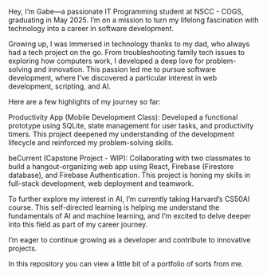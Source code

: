 Hey, I’m Gabe—a passionate IT Programming student at NSCC - COGS, graduating in May 2025. I’m on a mission to turn my lifelong fascination with technology into a career in software development.

Growing up, I was immersed in technology thanks to my dad, who always had a tech project on the go. From troubleshooting family tech issues to exploring how computers work, I developed a deep love for problem-solving and innovation. This passion led me to pursue software development, where I’ve discovered a particular interest in web development, scripting, and AI.

Here are a few highlights of my journey so far:

Productivity App (Mobile Development Class): Developed a functional prototype using SQLite, state management for user tasks, and productivity timers. This project deepened my understanding of the development lifecycle and reinforced my problem-solving skills.

beCurrent (Capstone Project - WIP): Collaborating with two classmates to build a hangout-organizing web app using React, Firebase (Firestore database), and Firebase Authentication. This project is honing my skills in full-stack development, web deployment and teamwork.

To further explore my interest in AI, I’m currently taking Harvard’s CS50AI course. This self-directed learning is helping me understand the fundamentals of AI and machine learning, and I’m excited to delve deeper into this field as part of my career journey.

I’m eager to continue growing as a developer and contribute to innovative projects.

In this repository you can view a little bit of a portfolio of sorts from me.
